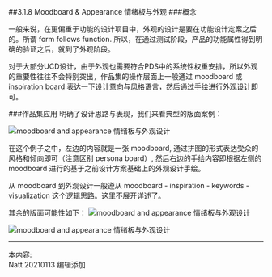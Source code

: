 ##3.1.8 Moodboard & Appearance 情绪板与外观
###概念

一般来说，在更偏重于功能的设计项目中，外观的设计是要在功能设计定案之后的。所谓 form follows function. 所以，在通过测试阶段，产品的功能属性得到明确的验证之后，就到了外观阶段。

对于大部分UCD设计，由于外观也需要符合PDS中的系统性权重安排，所以外观的重要性往往不会特别突出，作品集的操作层面上一般通过 moodboard 或 inspiration board 表达一下设计意向与风格语言，然后通过手绘进行外观设计即可。


###作品集应用
明确了设计思路与表现，我们来看典型的版面案例：

![moodboard and appearance 情绪板与外观设计](http://kitpic.makebi.net/2021/id_18.jpg)

在这个例子之中，左边的内容就是一张 moodboard, 通过拼图的形式表达受众的风格和倾向即可（注意区别 persona board）, 然后右边的手绘内容即根据左侧的 moodboard 进行的基于之前设计方案基础上的外观设计手绘。

从 moodboard 到外观设计一般遵从 moodboard - inspiration - keywords - visualization 这个逻辑思路。这里不展开详述了。

其余的版面可能性如下：
![moodboard and appearance 情绪板与外观设计](http://kitpic.makebi.net/2021/id_19.jpg)

  
  
![moodboard and appearance 情绪板与外观设计](http://kitpic.makebi.net/2021/id_20.jpg)


---
本内容:  
Natt 20210113 编辑添加